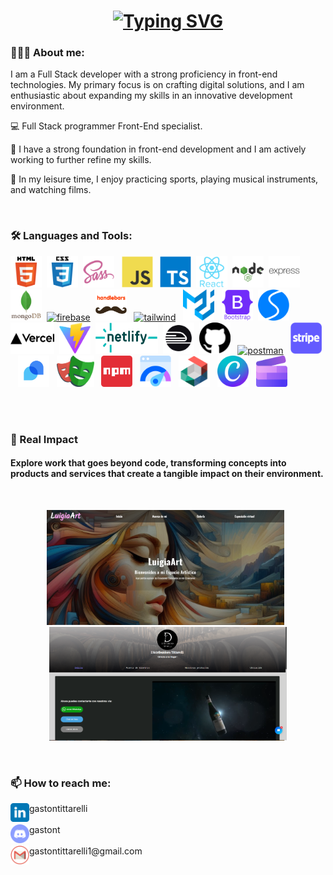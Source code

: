 <h1 align="center">
  <a href="https://git.io/typing-svg">
    <img src="https://readme-typing-svg.demolab.com?font=Fira+Code&weight=600&size=77&duration=1500&pause=300&color=38C2FFFF&background=000000&center=true&vCenter=true&multiline=true&random=false&width=1920&height=300&lines=Hi+there!;I'm+Gast%C3%B3n;Welcome+to+my+Github+profile;aa" alt="Typing SVG" />
  </a>
</h1>

<h3 align="left"> 🙋🏻‍♂️ About me:</h3>
<p> I am a Full Stack developer with a strong proficiency in front-end technologies. My primary focus is on crafting digital solutions, and I am enthusiastic about expanding my skills in an innovative development environment. </p>
<p>💻 Full Stack programmer Front-End specialist.</p>
<p>🚀 I have a strong foundation in front-end development and I am actively working to further refine my skills.</p>
<p>🎯 In my leisure time, I enjoy practicing sports, playing musical instruments, and watching films.</p>


<br>
<h3 align="left"> 🛠️ Languages and Tools:</h3>
<p align="left"> 
    <a href="https://www.w3.org/html/" target="_blank" rel="noreferrer">
      <img src="https://raw.githubusercontent.com/devicons/devicon/master/icons/html5/html5-original-wordmark.svg" alt="html5" title="html5" width="50" height="50"/></a>&nbsp;
    <a href="https://www.w3schools.com/css/" target="_blank" rel="noreferrer"> 
      <img src="https://raw.githubusercontent.com/devicons/devicon/master/icons/css3/css3-original-wordmark.svg" alt="css" title="css" width="50" height="50"/></a>&nbsp;
        <a href="https://sass-lang.com" target="_blank" rel="noreferrer">
          <img src="https://raw.githubusercontent.com/devicons/devicon/master/icons/sass/sass-original.svg" alt="sass" title="sass" width="50" height="50"/></a>&nbsp;&nbsp;
        <a href="https://developer.mozilla.org/en-US/docs/Web/JavaScript" target="_blank" rel="noreferrer">
          <img src="https://raw.githubusercontent.com/devicons/devicon/master/icons/javascript/javascript-original.svg" alt="javascript" title="javascript" width="50" height="50"/></a>&nbsp;&nbsp;
        <a href="https://www.typescriptlang.org/" target="_blank" rel="noreferrer">
          <img src="https://raw.githubusercontent.com/devicons/devicon/master/icons/typescript/typescript-original.svg" alt="typescript" title="typescript" width="50" height="50"/></a>&nbsp;
        <a href="https://reactjs.org/" target="_blank" rel="noreferrer">
          <img src="https://raw.githubusercontent.com/devicons/devicon/master/icons/react/react-original-wordmark.svg" alt="react" title="react" width="50" height="50"/></a>&nbsp;
        <a href="https://nodejs.org" target="_blank" rel="noreferrer">
          <img src="https://raw.githubusercontent.com/devicons/devicon/master/icons/nodejs/nodejs-original-wordmark.svg" alt="nodejs" title="nodejs" width="50" height="50"/></a>&nbsp;
        <a href="https://expressjs.com" target="_blank" rel="noreferrer">
          <img src="https://raw.githubusercontent.com/devicons/devicon/master/icons/express/express-original-wordmark.svg" alt="express" title="express" width="50" height="50"/></a>&nbsp;&nbsp;
        <a href="https://www.mongodb.com/" target="_blank" rel="noreferrer">
          <img src="https://raw.githubusercontent.com/devicons/devicon/master/icons/mongodb/mongodb-original-wordmark.svg" alt="mongodb" title="mongodb" width="50" height="50"/></a>&nbsp;
        <a href="https://firebase.google.com/" target="_blank" rel="noreferrer">
          <img src="https://www.vectorlogo.zone/logos/firebase/firebase-icon.svg" alt="firebase" title="firebase" width="50" height="50"/></a>&nbsp;
        <a href="https://handlebarsjs.com/" target="_blank" rel="noreferrer">
          <img src="https://raw.githubusercontent.com/GastonTittarelli/readmeResources/master/handlebars.png" alt="handlebars" title="handlebars" width="50" height="50"></a>&nbsp;&nbsp;
        <a href="https://tailwindcss.com/" target="_blank" rel="noreferrer">
          <img src="https://www.vectorlogo.zone/logos/tailwindcss/tailwindcss-icon.svg" alt="tailwind" title="tailwind" width="50" height="50"/></a>&nbsp;&nbsp;
        <a href="https://mui.com/" target="_blank" rel="noreferrer">
          <img src="https://raw.githubusercontent.com/GastonTittarelli/readmeResources/master/materialui.png" alt="materialUI" title="materialUI" width="50" height="50"></a>&nbsp;&nbsp;
        <a href="https://getbootstrap.com" target="_blank" rel="noreferrer" title="bootstrap"> 
          <img src="https://raw.githubusercontent.com/devicons/devicon/master/icons/bootstrap/bootstrap-plain-wordmark.svg" alt="bootstrap" title="bootstrap" width="50" height="50"/></a>&nbsp;
        <a href="https://swiperjs.com/" target="_blank" rel="noreferrer">
          <img src="https://raw.githubusercontent.com/GastonTittarelli/readmeResources/master/swiper.png" alt="swiper.js" title="swiper.js" width="50" height="50"></a>&nbsp;
        <a href="https://vercel.com/" target="_blank" rel="noreferrer">
          <img src="https://raw.githubusercontent.com/GastonTittarelli/readmeResources/master/vercel.png" alt="vercel" title="vercel" width="70" height="50" padding="5"></a>&nbsp;
        <a href="https://vitejs.dev/" target="_blank" rel="noreferrer">
          <img src="https://raw.githubusercontent.com/GastonTittarelli/readmeResources/master/vite.png" alt="vite" title="vite" width="50" height="50"></a>&nbsp;
        <a href="https://www.netlify.com/" target="_blank" rel="noreferrer">
            <img src="https://raw.githubusercontent.com/GastonTittarelli/readmeResources/master/netlify.png" alt="netlify" title="netlify" width="100" height="50"></a>&nbsp;
        <a href="https://railway.app/" target="_blank" rel="noreferrer">
          <img src="https://raw.githubusercontent.com/GastonTittarelli/readmeResources/master/railway-removebg-preview.png" alt="railway" title="railway" width="50" height="50"></a>&nbsp;
        <a href="https://github.com/" target="_blank" rel="noreferrer">
          <img src="https://raw.githubusercontent.com/GastonTittarelli/readmeResources/master/github.png" alt="github" title="github" width="50" height="50"></a>&nbsp;&nbsp;
        <a href="https://postman.com" target="_blank" rel="noreferrer">
          <img src="https://www.vectorlogo.zone/logos/getpostman/getpostman-icon.svg" alt="postman" title="postman" width="50" height="50"/></a>&nbsp;&nbsp;
        <a href="https://stripe.com/es-us" target="_blank" rel="noreferrer">
          <img src="https://raw.githubusercontent.com/GastonTittarelli/readmeResources/master/stripe.png" alt="stripe" title="stripe" width="50" height="50"></a>&nbsp;&nbsp;
        <a href="https://www.tidio.com/" target="_blank" rel="noreferrer">
          <img src="https://raw.githubusercontent.com/GastonTittarelli/readmeResources/master/tidio.png" alt="tidio" title="tidio" width="50" height="50"></a>&nbsp;&nbsp;
        <a href="https://playwright.dev/" target="_blank" rel="noreferrer">
          <img src="https://raw.githubusercontent.com/GastonTittarelli/readmeResources/master/playwright.png" alt="playwright" title="playwright" width="60" height="50"></a>&nbsp;&nbsp;
        <a href="https://www.npmjs.com/" target="_blank" rel="noreferrer">
          <img src="https://raw.githubusercontent.com/GastonTittarelli/readmeResources/master/npm.png" alt="npm" title="npm" width="50" height="50"></a>&nbsp;&nbsp;
        <a href="https://pagespeed.web.dev/" target="_blank" rel="noreferrer">
          <img src="https://raw.githubusercontent.com/GastonTittarelli/readmeResources/ff02247a05f5b24f7959d10469216679e06ef680/pagespeed.svg" alt="pagespeed" title="pagespeed" width="50" height="50"></a>&nbsp;&nbsp;
        <a href="https://www.artsteps.com/" target="_blank" rel="noreferrer">
          <img src="https://raw.githubusercontent.com/GastonTittarelli/readmeResources/master/artsteps.png" alt="artsteps" title="artsteps" width="50" height="50"></a>&nbsp;&nbsp;
        <a href="https://www.canva.com/" target="_blank" rel="noreferrer">
          <img src="https://raw.githubusercontent.com/GastonTittarelli/readmeResources/master/canva.png" alt="canva" title="canva" width="50" height="50"></a>&nbsp;&nbsp;
        <a href="https://clipchamp.com/" target="_blank" rel="noreferrer">
          <img src="https://raw.githubusercontent.com/GastonTittarelli/readmeResources/master/clipchamp.png" alt="clipchamp" title="clipchamp" width="50" height="50"></a>
  </p>

<br>
<br>

<h3 align="left"> 🚀 Real Impact </h3>
<h4> Explore work that goes beyond code, transforming concepts into products and services that create a tangible impact on their environment.</h4>

<br>

<p align="center">
   <a href="https://luigiaart.com.ar/" target="_blank" rel="noreferrer">
            <img src="https://raw.githubusercontent.com/GastonTittarelli/readmeResources/master/artPage.png" alt="art page link" title="luigiaart.com.ar" width="380" height="auto"></a>&nbsp;&nbsp;
            
   <a href="https://www.distribuidoratittarelli.com.ar/" target="_blank" rel="noreferrer">
            <img src="https://raw.githubusercontent.com/GastonTittarelli/readmeResources/master/ditribuidoraPage.png" alt="distribuidora page" title="distribuidoratittarelli.com.ar" width="380" height="auto"></a>
</p>
          
<br>

<h3 align="left"> 📫 How to reach me:</h3>
<p align="left">
  <a href="https://linkedin.com/in/gastontittarelli" target="blank">
      <img align="left" src="https://github.com/GastonTittarelli/GastonTittarelli/blob/main/assets/linkedin.svg" alt="linkedin" height="30" width="30" />
  </a>
  <a> gastontittarelli </a>
  <br>
  <br>
  <a href="https://discord.com" target="blank">
      <img align="left" src="https://github.com/GastonTittarelli/GastonTittarelli/blob/main/assets/discord-round.svg" alt="discord" height="30" width="30" />
  </a>
    <a> gastont </a>
  <br>
  <br>
  <a href="https://gmail.com" target="blank" height="35" width="35">
      <img align="left" src="https://github.com/GastonTittarelli/GastonTittarelli/blob/main/assets/gmail.png" alt="gmail" height="30" width="30" />
  </a>
  <a> gastontittarelli1@gmail.com </a>
</p>


